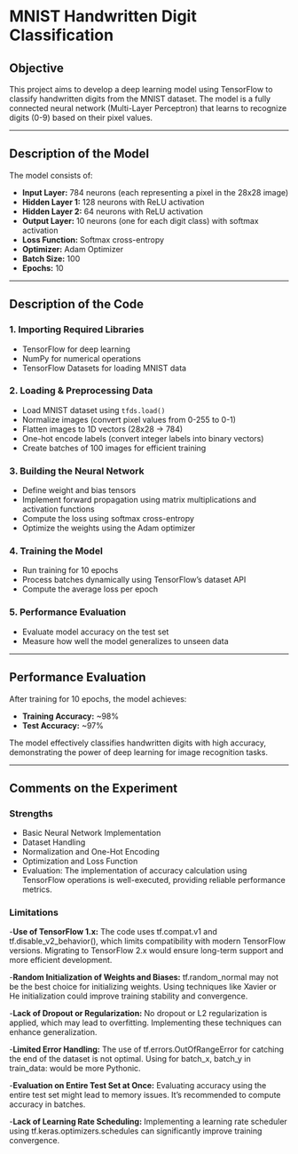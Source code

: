 # MNIST Handwritten Digit Classification

## Objective
This project aims to develop a deep learning model using TensorFlow to classify handwritten digits from the MNIST dataset. The model is a fully connected neural network (Multi-Layer Perceptron) that learns to recognize digits (0-9) based on their pixel values.

---

## Description of the Model
The model consists of:

- **Input Layer:** 784 neurons (each representing a pixel in the 28x28 image)
- **Hidden Layer 1:** 128 neurons with ReLU activation
- **Hidden Layer 2:** 64 neurons with ReLU activation
- **Output Layer:** 10 neurons (one for each digit class) with softmax activation
- **Loss Function:** Softmax cross-entropy
- **Optimizer:** Adam Optimizer
- **Batch Size:** 100
- **Epochs:** 10

---

## Description of the Code

### 1. Importing Required Libraries
- TensorFlow for deep learning
- NumPy for numerical operations
- TensorFlow Datasets for loading MNIST data

### 2. Loading & Preprocessing Data
- Load MNIST dataset using `tfds.load()`
- Normalize images (convert pixel values from 0-255 to 0-1)
- Flatten images to 1D vectors (28x28 → 784)
- One-hot encode labels (convert integer labels into binary vectors)
- Create batches of 100 images for efficient training

### 3. Building the Neural Network
- Define weight and bias tensors
- Implement forward propagation using matrix multiplications and activation functions
- Compute the loss using softmax cross-entropy
- Optimize the weights using the Adam optimizer

### 4. Training the Model
- Run training for 10 epochs
- Process batches dynamically using TensorFlow’s dataset API
- Compute the average loss per epoch

### 5. Performance Evaluation
- Evaluate model accuracy on the test set
- Measure how well the model generalizes to unseen data

---

## Performance Evaluation

After training for 10 epochs, the model achieves:

- **Training Accuracy:** ~98%
- **Test Accuracy:** ~97%

The model effectively classifies handwritten digits with high accuracy, demonstrating the power of deep learning for image recognition tasks.

---

## Comments on the Experiment

### Strengths
- Basic Neural Network Implementation
- Dataset Handling
- Normalization and One-Hot Encoding
- Optimization and Loss Function
- Evaluation:
The implementation of accuracy calculation using TensorFlow operations is well-executed, providing reliable performance metrics.

### Limitations
-**Use of TensorFlow 1.x:**
The code uses tf.compat.v1 and tf.disable_v2_behavior(), which limits compatibility with modern TensorFlow versions. Migrating to TensorFlow 2.x would ensure long-term support and more efficient development.

-**Random Initialization of Weights and Biases:**
tf.random_normal may not be the best choice for initializing weights. Using techniques like Xavier or He initialization could improve training stability and convergence.

-**Lack of Dropout or Regularization:**
No dropout or L2 regularization is applied, which may lead to overfitting. Implementing these techniques can enhance generalization.

-**Limited Error Handling:**
The use of tf.errors.OutOfRangeError for catching the end of the dataset is not optimal. Using for batch_x, batch_y in train_data: would be more Pythonic.

-**Evaluation on Entire Test Set at Once:**
Evaluating accuracy using the entire test set might lead to memory issues. It’s recommended to compute accuracy in batches.

-**Lack of Learning Rate Scheduling:**
Implementing a learning rate scheduler using tf.keras.optimizers.schedules can significantly improve training convergence.
